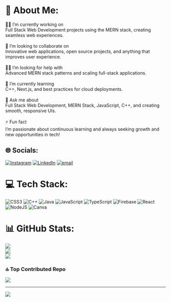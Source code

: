 # 💫 About Me:
🧑‍💻 I’m currently working on<br>Full Stack Web Development projects using the MERN stack, creating seamless web experiences.<br><br>🤝 I’m looking to collaborate on<br>Innovative web applications, open source projects, and anything that improves user experience.<br><br>🙋‍♂️ I’m looking for help with<br>Advanced MERN stack patterns and scaling full-stack applications.<br><br>🌱 I’m currently learning<br>C++, Next.js, and best practices for cloud deployments.<br><br>💬 Ask me about<br>Full Stack Web Development, MERN Stack, JavaScript, C++, and creating smooth, responsive UIs.<br><br>⚡ Fun fact<br>I’m passionate about continuous learning and always seeking growth and new opportunities in tech!


## 🌐 Socials:
[![Instagram](https://img.shields.io/badge/Instagram-%23E4405F.svg?logo=Instagram&logoColor=white)](https://instagram.com/snkt._) [![LinkedIn](https://img.shields.io/badge/LinkedIn-%230077B5.svg?logo=linkedin&logoColor=white)](https://linkedin.com/in/https://www.linkedin.com/in/sanket-darunkar/) [![email](https://img.shields.io/badge/Email-D14836?logo=gmail&logoColor=white)](mailto:sanketdarunkar111@gmail.com) 

# 💻 Tech Stack:
![CSS3](https://img.shields.io/badge/css3-%231572B6.svg?style=for-the-badge&logo=css3&logoColor=white) ![C++](https://img.shields.io/badge/c++-%2300599C.svg?style=for-the-badge&logo=c%2B%2B&logoColor=white) ![Java](https://img.shields.io/badge/java-%23ED8B00.svg?style=for-the-badge&logo=openjdk&logoColor=white) ![JavaScript](https://img.shields.io/badge/javascript-%23323330.svg?style=for-the-badge&logo=javascript&logoColor=%23F7DF1E) ![TypeScript](https://img.shields.io/badge/typescript-%23007ACC.svg?style=for-the-badge&logo=typescript&logoColor=white) ![Firebase](https://img.shields.io/badge/firebase-%23039BE5.svg?style=for-the-badge&logo=firebase) ![React](https://img.shields.io/badge/react-%2320232a.svg?style=for-the-badge&logo=react&logoColor=%2361DAFB) ![NodeJS](https://img.shields.io/badge/node.js-6DA55F?style=for-the-badge&logo=node.js&logoColor=white) ![Canva](https://img.shields.io/badge/Canva-%2300C4CC.svg?style=for-the-badge&logo=Canva&logoColor=white)
# 📊 GitHub Stats:
![](https://github-readme-stats.vercel.app/api?username=sanket-darunkar&theme=dark&hide_border=false&include_all_commits=false&count_private=false)<br/>
![](https://nirzak-streak-stats.vercel.app/?user=sanket-darunkar&theme=dark&hide_border=false)<br/>
![](https://github-readme-stats.vercel.app/api/top-langs/?username=sanket-darunkar&theme=dark&hide_border=false&include_all_commits=false&count_private=false&layout=compact)

### 🔝 Top Contributed Repo
![](https://github-contributor-stats.vercel.app/api?username=sanket-darunkar&limit=5&theme=dark&combine_all_yearly_contributions=true)

---
[![](https://visitcount.itsvg.in/api?id=sanket-darunkar&icon=0&color=0)](https://visitcount.itsvg.in)

<!-- Proudly created with GPRM ( https://gprm.itsvg.in ) -->
